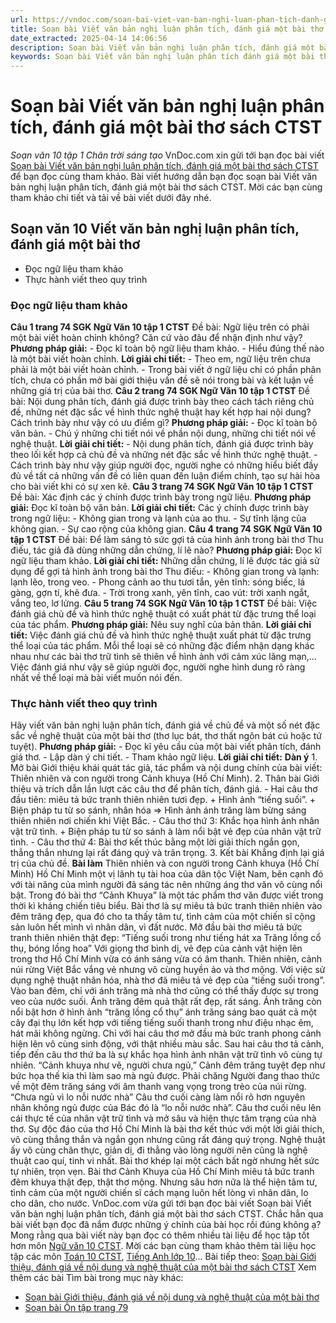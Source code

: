 ```yaml
---
url: https://vndoc.com/soan-bai-viet-van-ban-nghi-luan-phan-tich-danh-gia-mot-bai-tho-sach-ctst-267980
title: Soạn bài Viết văn bản nghị luận phân tích, đánh giá một bài thơ sách CTST - Soạn văn 10 tập 1 Chân trời sáng tạo - VnDoc.com
date_extracted: 2025-04-14 14:06:56
description: Soạn bài Viết văn bản nghị luận phân tích, đánh giá một bài thơ sách CTST vừa được VnDoc.com sưu tầm và xin gửi tới bạn đọc cùng tham khảo.
keywords: Soạn bài Viết văn bản nghị luận phân tích đánh giá một bài thơ sách CTST,Soạn bài Viết văn bản nghị luận phân tích đánh giá một bài thơ,Soạn văn 10 Viết văn bản nghị luận phân tích đánh giá một bài thơ,Viết văn bản nghị luận phân tích đánh giá một bài thơ,soạn văn,soạn bài,soạn văn 10
---
```


# Soạn bài Viết văn bản nghị luận phân tích, đánh giá một bài thơ sách CTST
 _Soạn văn 10 tập 1 Chân trời sáng tạo_
VnDoc.com xin gửi tới bạn đọc bài viết [Soạn bài Viết văn bản nghị luận phân tích, đánh giá một bài thơ sách CTST](<https://vndoc.com/soan-bai-viet-van-ban-nghi-luan-phan-tich-danh-gia-mot-bai-tho-sach-ctst-267980>) để bạn đọc cùng tham khảo. Bài viết hướng dẫn bạn đọc soạn bài Viết văn bản nghị luận phân tích, đánh giá một bài thơ  sách CTST. Mời các bạn cùng tham khảo chi tiết và tải về bài viết dưới đây nhé.
## Soạn văn 10 Viết văn bản nghị luận phân tích, đánh giá một bài thơ
  * Đọc ngữ liệu tham khảo
  * Thực hành viết theo quy trình

### Đọc ngữ liệu tham khảo
**Câu 1 trang 74 SGK Ngữ Văn 10 tập 1 CTST**
Đề bài: Ngữ liệu trên có phải một bài viết hoàn chỉnh không? Căn cứ vào đâu để nhận định như vậy?
**Phương pháp giải:**
\- Đọc kĩ toàn bộ ngữ liệu tham khảo.
\- Hiểu đúng thế nào là một bài viết hoàn chỉnh.
**Lời giải chi tiết:**
\- Theo em, ngữ liệu trên chưa phải là một bài viết hoàn chỉnh.
\- Trong bài viết ở ngữ liệu chỉ có phần phân tích, chưa có phần mở bài giới thiệu vấn đề sẽ nói trong bài và kết luận về những giá trị của bài thơ.
**Câu 2 trang 74 SGK Ngữ Văn 10 tập 1 CTST**
Đề bài: Nội dung phân tích, đánh giá được trình bày theo cách tách riêng chủ đề, những nét đặc sắc về hình thức nghệ thuật hay kết hợp hai nội dung? Cách trình bày như vậy có ưu điểm gì?
**Phương pháp giải:**
\- Đọc kĩ toàn bộ văn bản.
\- Chú ý những chi tiết nói về phần nội dung, những chi tiết nói về nghệ thuật.
**Lời giải chi tiết:**
\- Nội dung phân tích, đánh giá được trình bày theo lối kết hợp cả chủ đề và những nét đặc sắc về hình thức nghệ thuật.
\- Cách trình bày như vậy giúp người đọc, người nghe có những hiểu biết đầy đủ về tất cả những vấn đề có liên quan đến luận điểm chính, tạo sự hài hòa cho bài viết khi có sự xen kẽ.
**Câu 3 trang 74 SGK Ngữ Văn 10 tập 1 CTST**
Đề bài: Xác định các ý chính được trình bày trong ngữ liệu.
**Phương pháp giải:**
Đọc kĩ toàn bộ văn bản.
**Lời giải chi tiết:**
Các ý chính được trình bày trong ngữ liệu:
\- Không gian trong và lạnh của ao thu.
\- Sự tĩnh lặng của không gian.
\- Sự cao rộng của không gian.
**Câu 4 trang 74 SGK Ngữ Văn 10 tập 1 CTST**
Đề bài: Để làm sáng tỏ sức gợi tả của hình ảnh trong bài thơ Thu điếu, tác giả đã dùng những dẫn chứng, lí lẽ nào?
**Phương pháp giải:**
Đọc kĩ ngữ liệu tham khảo.
**Lời giải chi tiết:**
Những dẫn chứng, lí lẽ được tác giả sử dụng để gợi tả hình ảnh trong bài thơ Thu điếu:
\- Không gian trong và lạnh: lạnh lẽo, trong veo.
\- Phong cảnh ao thu tươi tắn, yên tĩnh: sóng biếc, lá gàng, gợn tí, khẽ đưa.
\- Trời trong xanh, yên tĩnh, cao vút: trời xanh ngắt, vắng teo, lơ lửng.
**Câu 5 trang 74 SGK Ngữ Văn 10 tập 1 CTST**
Đề bài: Việc đánh giá chủ đề và hình thức nghệ thuật có xuất phát từ đặc trưng thể loại của tác phẩm.
**Phương pháp giải:**
Nêu suy nghĩ của bản thân.
**Lời giải chi tiết:**
Việc đánh giá chủ đề và hình thức nghệ thuật xuất phát từ đặc trưng thể loại của tác phẩm. Mỗi thể loại sẽ có những đặc điểm nhận dạng khác nhau như các bài thơ trữ tình sẽ thiên về hình ảnh với cảm xúc lãng mạn,... Việc đánh giá như vậy sẽ giúp người đọc, người nghe hình dung rõ ràng nhất về thể loại mà bài viết muốn nói đến.
### Thực hành viết theo quy trình
Hãy viết văn bản nghị luận phân tích, đánh giá về chủ đề và một số nét đặc sắc về nghệ thuật của một bài thơ \(thơ lục bát, thơ thất ngôn bát cú hoặc tứ tuyệt\).
**Phương pháp giải:**
\- Đọc kĩ yêu cầu của một bài viết phân tích, đánh giá thơ.
\- Lập dàn ý chi tiết.
\- Tham khảo ngữ liệu.
**Lời giải chi tiết:**
**Dàn ý**
1\. Mở bài
Giới thiệu khái quát tác giả, tác phẩm và nội dung chính của bài viết: Thiên nhiên và con người trong Cảnh khuya \(Hồ Chí Minh\).
2\. Thân bài
Giới thiệu và trích dẫn lần lượt các câu thơ để phân tích, đánh giá.
\- Hai câu thơ đầu tiên: miêu tả bức tranh thiên nhiên tươi đẹp.
\+ Hình ảnh “tiếng suối”.
\+ Biện pháp tu từ so sánh, nhân hóa
=> Hình ảnh ánh trăng làm bừng sáng thiên nhiên nơi chiến khi Việt Bắc.
\- Câu thơ thứ 3: Khắc họa hình ảnh nhân vật trữ tình.
\+ Biện pháp tu từ so sánh à làm nổi bật vẻ đẹp của nhân vật trữ tình.
\- Câu thơ thứ 4: Bài thơ kết thúc bằng một lời giải thích ngắn gọn, thẳng thắn nhưng lại rất đáng quý và trân trọng.
3\. Kết bài
Khẳng định lại giá trị của chủ đề.
**Bài làm**
Thiên nhiên và con người trong Cảnh khuya \(Hồ Chí Minh\)
Hồ Chí Minh một vị lãnh tụ tài hoa của dân tộc Việt Nam, bên cạnh đó với tài năng của mình người đã sáng tác nên những áng thơ văn vô cùng nổi bật. Trong đó bài thơ “Cảnh Khuya” là một tác phẩm thơ văn được viết trong thời kì kháng chiến tiêu biểu. Bài thơ là sự miêu tả bức tranh thiên nhiên vào đêm trăng đẹp, qua đó cho ta thấy tâm tư, tình cảm của một chiến sĩ cộng sản luôn hết mình vì nhân dân, vì đất nước.
Mở đầu bài thơ miêu tả bức tranh thiên nhiên thật đẹp:
“Tiếng suối trong như tiếng hát xa
Trăng lồng cổ thụ, bóng lồng hoa”
Với giọng thơ bình dị, vẻ đẹp của cảnh vật hiện lên trong thơ Hồ Chí Minh vừa có ánh sáng vừa có âm thanh. Thiên nhiên, cảnh núi rừng Việt Bắc vắng vẻ nhưng vô cùng huyền ảo và thơ mộng. Với việc sử dụng nghệ thuật nhân hóa, nhà thơ đã miêu tả vẻ đẹp của “tiếng suối trong”. Vào ban đêm, chỉ với ánh trăng mà nhà thơ cũng có thể thấy được sự trong veo của nước suối. Ánh trăng đêm quả thật rất đẹp, rất sáng. Ánh trăng còn nổi bật hơn ở hình ảnh “trăng lồng cổ thụ” ánh trăng sáng bao quát cả một cây đại thụ lớn kết hợp với tiếng tiếng suối thanh trong như điệu nhạc êm, hát mãi không ngừng.
Chỉ với hai câu thơ mở đầu mà bức tranh phong cảnh hiện lên vô cùng sinh động, với thật nhiều màu sắc.
Sau hai câu thơ tả cảnh, tiếp đến câu thơ thứ ba là sự khắc họa hình ảnh nhân vật trữ tình vô cùng tự nhiên.
“Cảnh khuya như vẽ, người chưa ngủ,”
Cảnh đêm trăng tuyệt đẹp như bức họa thế kia thì làm sao mà ngủ được. Phải chăng Người đang thao thức về một đêm trăng sáng với âm thanh vang vọng trong trẻo của núi rừng.
“Chưa ngủ vì lo nỗi nước nhà”
Câu thơ cuối càng làm nổi rõ hơn nguyên nhân không ngủ được của Bác đó là “lo nỗi nước nhà”. Câu thơ cuối nêu lên cái thực tế của nhân vật trữ tình và mở sâu và hiện thực tâm trạng của nhà thơ. Sự độc đáo của thơ Hồ Chí Minh là bài thơ kết thúc với một lời giải thích, vô cùng thẳng thắn và ngắn gọn nhưng cũng rất đáng quý trọng. Nghệ thuật ấy vô cùng chân thực, giản dị, đi thẳng vào lòng người nên cũng là nghệ thuật cao quí, tinh vi nhất.
Bài thơ khép lại một cách bất ngờ nhưng hết sức tự nhiên, trọn vẹn. Bài thơ Cảnh Khuya của Hồ Chí Minh miêu tả bức tranh đêm khuya thật đẹp, thật thơ mộng. Nhưng sâu hơn nữa là thể hiện tâm tư, tình cảm của một người chiến sĩ cách mạng luôn hết lòng vì nhân dân, lo cho dân, cho nước.
VnDoc.com vừa gửi tới bạn đọc bài viết Soạn bài Viết văn bản nghị luận phân tích, đánh giá một bài thơ  sách CTST. Chắc hẳn qua bài viết bạn đọc đã nắm được những ý chính của bài học rồi đúng không ạ? Mong rằng qua bài viết này bạn đọc có thêm nhiều tài liệu để học tập tốt hơn môn [Ngữ văn 10 CTST](<https://vndoc.com/ngu-van-10-chan-troi-sang-tao-tap1>). Mời các bạn cùng tham khảo thêm tài liệu học tập các môn [Toán 10 CTST](<https://vndoc.com/toan-10-chan-troi-sang-tao-tap1>), [Tiếng Anh lớp 10](<https://vndoc.com/tieng-anh-10-moi>)...
Bài tiếp theo: [Soạn bài Giới thiệu, đánh giá về nội dung và nghệ thuật của một bài thơ sách CTST](<https://vndoc.com/soan-bai-gioi-thieu-danh-gia-ve-noi-dung-va-nghe-thuat-cua-mot-bai-tho-sach-ctst-267983>)
Xem thêm các bài Tìm bài trong mục này khác:
  * [Soạn bài Giới thiệu, đánh giá về nội dung và nghệ thuật của một bài thơ](</soan-bai-gioi-thieu-danh-gia-ve-noi-dung-va-nghe-thuat-cua-mot-bai-tho-sach-ctst-267983>)
  * [Soạn bài Ôn tập trang 79](</soan-bai-on-tap-trang-79-sach-ctst-267987>)

